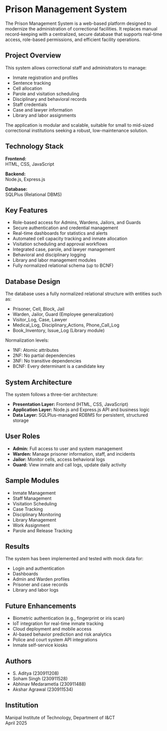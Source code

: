 # Prison Management System

The Prison Management System is a web-based platform designed to modernize the administration of correctional facilities. It replaces manual record-keeping with a centralized, secure database that supports real-time access, role-based permissions, and efficient facility operations.

## Project Overview

This system allows correctional staff and administrators to manage:
- Inmate registration and profiles
- Sentence tracking
- Cell allocation
- Parole and visitation scheduling
- Disciplinary and behavioral records
- Staff credentials
- Case and lawyer information
- Library and labor assignments

The application is modular and scalable, suitable for small to mid-sized correctional institutions seeking a robust, low-maintenance solution.

## Technology Stack

**Frontend:**  
HTML, CSS, JavaScript

**Backend:**  
Node.js, Express.js

**Database:**  
SQLPlus (Relational DBMS)

## Key Features

- Role-based access for Admins, Wardens, Jailors, and Guards
- Secure authentication and credential management
- Real-time dashboards for statistics and alerts
- Automated cell capacity tracking and inmate allocation
- Visitation scheduling and approval workflows
- Integrated case, parole, and lawyer management
- Behavioral and disciplinary logging
- Library and labor management modules
- Fully normalized relational schema (up to BCNF)

## Database Design

The database uses a fully normalized relational structure with entities such as:
- Prisoner, Cell, Block, Jail
- Warden, Jailor, Guard (Employee generalization)
- Visitor_Log, Case, Lawyer
- Medical_Log, Disciplinary_Actions, Phone_Call_Log
- Book_Inventory, Issue_Log (Library module)

Normalization levels:
- 1NF: Atomic attributes
- 2NF: No partial dependencies
- 3NF: No transitive dependencies
- BCNF: Every determinant is a candidate key

## System Architecture

The system follows a three-tier architecture:
- **Presentation Layer:** Frontend (HTML, CSS, JavaScript)
- **Application Layer:** Node.js and Express.js API and business logic
- **Data Layer:** SQLPlus-managed RDBMS for persistent, structured storage

## User Roles

- **Admin:** Full access to user and system management
- **Warden:** Manage prisoner information, staff, and incidents
- **Jailor:** Monitor cells, access behavioral logs
- **Guard:** View inmate and call logs, update daily activity

## Sample Modules

- Inmate Management
- Staff Management
- Visitation Scheduling
- Case Tracking
- Disciplinary Monitoring
- Library Management
- Work Assignment
- Parole and Release Tracking

## Results

The system has been implemented and tested with mock data for:
- Login and authentication
- Dashboards
- Admin and Warden profiles
- Prisoner and case records
- Library and labor logs

## Future Enhancements

- Biometric authentication (e.g., fingerprint or iris scan)
- IoT integration for real-time inmate tracking
- Cloud deployment and mobile access
- AI-based behavior prediction and risk analytics
- Police and court system API integrations
- Inmate self-service kiosks

## Authors

- S. Aditya (230911208)
- Soham Singh (230911528)
- Abhinav Medarametla (230911488)
- Akshar Agrawal (230911534)

## Institution

Manipal Institute of Technology, Department of I&CT  
April 2025


